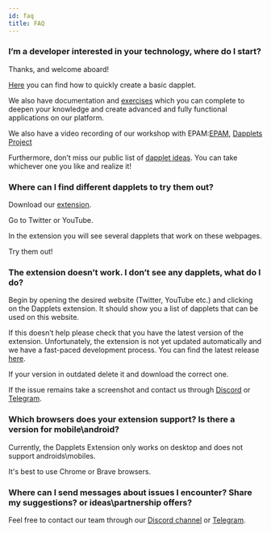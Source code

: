 ```yaml
---
id: faq
title: FAQ
---
```




### I’m a developer interested in your technology, where do I start?


Thanks, and welcome aboard!

[Here](https://docs.dapplets.org/docs/get-started) you can find how to quickly create a basic dapplet.

We also have documentation and [exercises](https://docs.dapplets.org/docs/exercises/) which you can complete to deepen your knowledge and create advanced and fully functional applications on our platform.

We also have a video recording of our workshop with EPAM:[EPAM](https://hackmd.io/@heL9DJloSkKGQOtdOicgaQ/B1qZtuIY9),  [Dapplets Project](https://www.youtube.com/watch?v=gB0-iBByXuA) 

Furthermore, don’t miss our public list of [dapplet ideas](https://github.com/dapplets/dapplets-ideas). You can take whichever one you like and realize it!



### Where can I find different dapplets to try them out?


Download our [extension](https://docs.dapplets.org/docs/installation/). 

Go to Twitter or YouTube. 

In the extension you will see several dapplets that work on these webpages. 

Try them out!



### The extension doesn’t work. I don’t see any dapplets, what do I do?


Begin by opening the desired website (Twitter, YouTube etc.) and clicking on the Dapplets extension. It should show you a list of dapplets that can be used on this website.

If this doesn’t help please check that you have the latest version of the extension. Unfortunately, the extension is not yet updated automatically and we have a fast-paced development process. You can find the latest release [here](https://github.com/dapplets/dapplet-extension/releases/latest).

If your version in outdated delete it and download the correct one. 

If the issue remains take a screenshot and contact us through [Discord](https://discord.com/channels/569770026412933140/993845099580641312) or [Telegram](https://t.me/dapplets).



### Which browsers does your extension support? Is there a version for mobile\android?

Currently, the Dapplets Extension only works on desktop and does not support androids\mobiles.

It's best to use Chrome or Brave browsers.



### Where can I send messages about issues I encounter? Share my suggestions? or ideas\partnership offers?

Feel free to contact our team through our [Discord channel](https://discord.com/invite/YcxbkcyjMV) or [Telegram](https://t.me/dapplets).



